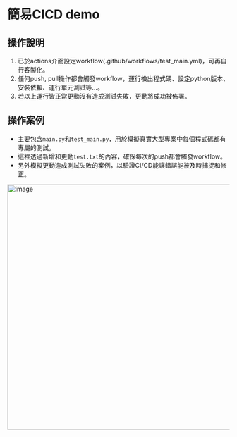 # 簡易CICD demo
## 操作說明
1. 已於actions介面設定workflow(.github/workflows/test_main.yml)，可再自行客製化。
2. 任何push, pull操作都會觸發workflow，運行檢出程式碼、設定python版本、安裝依賴、運行單元測試等...。
3. 若以上運行皆正常更動沒有造成測試失敗，更動將成功被佈署。

## 操作案例
* 主要包含`main.py`和`test_main.py`，用於模擬真實大型專案中每個程式碼都有專屬的測試。
* 這裡透過新增和更動`test.txt`的內容，確保每次的push都會觸發workflow。
* 另外模擬更動造成測試失敗的案例，以驗證CI/CD能讓錯誤能被及時捕捉和修正。
<img width="1444" height="557" alt="image" src="https://github.com/user-attachments/assets/1d321e8e-eeff-491b-8e3e-df6354ccb265" />


